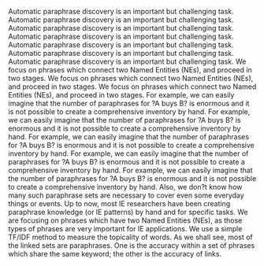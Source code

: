 Automatic paraphrase discovery is an important but challenging task.
Automatic paraphrase discovery is an important but challenging task.
Automatic paraphrase discovery is an important but challenging task.
Automatic paraphrase discovery is an important but challenging task.
Automatic paraphrase discovery is an important but challenging task.
Automatic paraphrase discovery is an important but challenging task.
Automatic paraphrase discovery is an important but challenging task.
We focus on phrases which connect two Named Entities (NEs), and proceed in two stages.
We focus on phrases which connect two Named Entities (NEs), and proceed in two stages.
We focus on phrases which connect two Named Entities (NEs), and proceed in two stages.
For example, we can easily imagine that the number of paraphrases for ?A buys B? is enormous and it is not possible to create a comprehensive inventory by hand.
For example, we can easily imagine that the number of paraphrases for ?A buys B? is enormous and it is not possible to create a comprehensive inventory by hand.
For example, we can easily imagine that the number of paraphrases for ?A buys B? is enormous and it is not possible to create a comprehensive inventory by hand.
For example, we can easily imagine that the number of paraphrases for ?A buys B? is enormous and it is not possible to create a comprehensive inventory by hand.
For example, we can easily imagine that the number of paraphrases for ?A buys B? is enormous and it is not possible to create a comprehensive inventory by hand.
Also, we don?t know how many such paraphrase sets are necessary to cover even some everyday things or events.
Up to now, most IE researchers have been creating paraphrase knowledge (or IE patterns) by hand and for specific tasks.
We are focusing on phrases which have two Named Entities (NEs), as those types of phrases are very important for IE applications.
We use a simple TF/IDF method to measure the topicality of words.
As we shall see, most of the linked sets are paraphrases.
One is the accuracy within a set of phrases which share the same keyword; the other is the accuracy of links.
